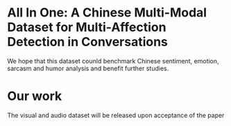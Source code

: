 # All In One: A Chinese Multi-Modal Dataset for Multi-Affection Detection in Conversations
We hope that this dataset counld benchmark Chinese sentiment, emotion, sarcasm and humor analysis and benefit further studies.
# Our work

The visual and audio dataset will be released upon acceptance of the paper
